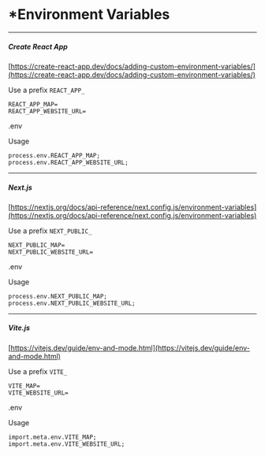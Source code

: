 
*Environment Variables
=====================

* * *

##### [](#create-react-app)Create React App

[https://create-react-app.dev/docs/adding-custom-environment-variables/](https://create-react-app.dev/docs/adding-custom-environment-variables/)

Use a prefix `REACT_APP_`

    REACT_APP_MAP=
    REACT_APP_WEBSITE_URL=

.env

  

Usage

    process.env.REACT_APP_MAP;
    process.env.REACT_APP_WEBSITE_URL;

* * *

##### [](#nextjs)Next.js

[https://nextjs.org/docs/api-reference/next.config.js/environment-variables](https://nextjs.org/docs/api-reference/next.config.js/environment-variables)

Use a prefix `NEXT_PUBLIC_`

    NEXT_PUBLIC_MAP=
    NEXT_PUBLIC_WEBSITE_URL=

.env

  

Usage

    process.env.NEXT_PUBLIC_MAP;
    process.env.NEXT_PUBLIC_WEBSITE_URL;

* * *

##### [](#vitejs)Vite.js

[https://vitejs.dev/guide/env-and-mode.html](https://vitejs.dev/guide/env-and-mode.html)

Use a prefix `VITE_`

    VITE_MAP=
    VITE_WEBSITE_URL=

.env

  

Usage

    import.meta.env.VITE_MAP;
    import.meta.env.VITE_WEBSITE_URL;